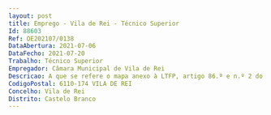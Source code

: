 ```yaml
--- 
layout: post
title: Emprego - Vila de Rei - Técnico Superior
Id: 88603
Ref: OE202107/0138
DataAbertura: 2021-07-06
DataFecho: 2021-07-20
Trabalho: Técnico Superior
Empregador: Câmara Municipal de Vila de Rei
Descricao: A que se refere o mapa anexo à LTFP, artigo 86.º e n.º 2 do artigo 88.º da Lei nº35 2014 de 20 6, na sua atual redação.
CodigoPostal: 6110-174 VILA DE REI
Concelho: Vila de Rei
Distrito: Castelo Branco
--- 
```

